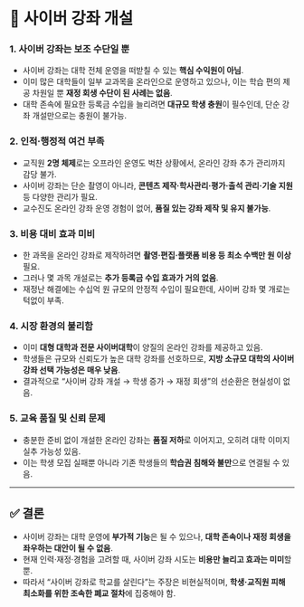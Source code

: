 # 📄 사이버 강좌 개설

### 1. 사이버 강좌는 보조 수단일 뿐

* 사이버 강좌는 대학 전체 운영을 떠받칠 수 있는 **핵심 수익원이 아님**.
* 이미 많은 대학들이 일부 교과목을 온라인으로 운영하고 있으나, 이는 학습 편의 제공 차원일 뿐 **재정 회생 수단이 된 사례는 없음**.
* 대학 존속에 필요한 등록금 수입을 늘리려면 **대규모 학생 충원**이 필수인데, 단순 강좌 개설만으로는 충원이 불가능.

### 2. 인적·행정적 여건 부족

* 교직원 **2명 체제**로는 오프라인 운영도 벅찬 상황에서, 온라인 강좌 추가 관리까지 감당 불가.
* 사이버 강좌는 단순 촬영이 아니라, **콘텐츠 제작·학사관리·평가·출석 관리·기술 지원** 등 다양한 관리가 필요.
* 교수진도 온라인 강좌 운영 경험이 없어, **품질 있는 강좌 제작 및 유지 불가능**.

### 3. 비용 대비 효과 미비

* 한 과목을 온라인 강좌로 제작하려면 **촬영·편집·플랫폼 비용 등 최소 수백만 원 이상** 필요.
* 그러나 몇 과목 개설로는 **추가 등록금 수입 효과가 거의 없음**.
* 재정난 해결에는 수십억 원 규모의 안정적 수입이 필요한데, 사이버 강좌 몇 개로는 턱없이 부족.

### 4. 시장 환경의 불리함

* 이미 **대형 대학과 전문 사이버대학**이 양질의 온라인 강좌를 제공하고 있음.
* 학생들은 규모와 신뢰도가 높은 대학 강좌를 선호하므로, **지방 소규모 대학의 사이버 강좌 선택 가능성은 매우 낮음**.
* 결과적으로 “사이버 강좌 개설 → 학생 증가 → 재정 회생”의 선순환은 현실성이 없음.

### 5. 교육 품질 및 신뢰 문제

* 충분한 준비 없이 개설한 온라인 강좌는 **품질 저하**로 이어지고, 오히려 대학 이미지 실추 가능성 있음.
* 이는 학생 모집 실패뿐 아니라 기존 학생들의 **학습권 침해와 불만**으로 연결될 수 있음.

---

## ✅ 결론

* 사이버 강좌는 대학 운영에 **부가적 기능**은 될 수 있으나,
  **대학 존속이나 재정 회생을 좌우하는 대안이 될 수 없음**.
* 현재 인력·재정·경험을 고려할 때, 사이버 강좌 시도는 **비용만 늘리고 효과는 미미**할 뿐.
* 따라서 “사이버 강좌로 학교를 살린다”는 주장은 비현실적이며,
  **학생·교직원 피해 최소화를 위한 조속한 폐교 절차**에 집중해야 함.
